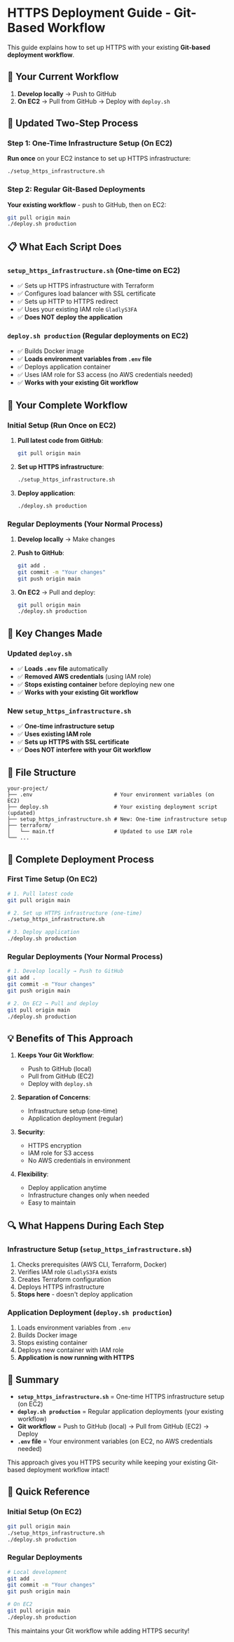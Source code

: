 # HTTPS Deployment Guide - Git-Based Workflow

This guide explains how to set up HTTPS with your existing **Git-based deployment workflow**.

## 🔄 Your Current Workflow

1. **Develop locally** → Push to GitHub
2. **On EC2** → Pull from GitHub → Deploy with `deploy.sh`

## 🚀 Updated Two-Step Process

### Step 1: One-Time Infrastructure Setup (On EC2)
**Run once** on your EC2 instance to set up HTTPS infrastructure:
```bash
./setup_https_infrastructure.sh
```

### Step 2: Regular Git-Based Deployments
**Your existing workflow** - push to GitHub, then on EC2:
```bash
git pull origin main
./deploy.sh production
```

## 📋 What Each Script Does

### `setup_https_infrastructure.sh` (One-time on EC2)
- ✅ Sets up HTTPS infrastructure with Terraform
- ✅ Configures load balancer with SSL certificate
- ✅ Sets up HTTP to HTTPS redirect
- ✅ Uses your existing IAM role `GladlyS3FA`
- ✅ **Does NOT deploy the application**

### `deploy.sh production` (Regular deployments on EC2)
- ✅ Builds Docker image
- ✅ **Loads environment variables from `.env` file**
- ✅ Deploys application container
- ✅ Uses IAM role for S3 access (no AWS credentials needed)
- ✅ **Works with your existing Git workflow**

## 🎯 Your Complete Workflow

### Initial Setup (Run Once on EC2)
1. **Pull latest code from GitHub**:
   ```bash
   git pull origin main
   ```

2. **Set up HTTPS infrastructure**:
   ```bash
   ./setup_https_infrastructure.sh
   ```

3. **Deploy application**:
   ```bash
   ./deploy.sh production
   ```

### Regular Deployments (Your Normal Process)
1. **Develop locally** → Make changes
2. **Push to GitHub**:
   ```bash
   git add .
   git commit -m "Your changes"
   git push origin main
   ```

3. **On EC2** → Pull and deploy:
   ```bash
   git pull origin main
   ./deploy.sh production
   ```

## 🔧 Key Changes Made

### Updated `deploy.sh`
- ✅ **Loads `.env` file** automatically
- ✅ **Removed AWS credentials** (using IAM role)
- ✅ **Stops existing container** before deploying new one
- ✅ **Works with your existing Git workflow**

### New `setup_https_infrastructure.sh`
- ✅ **One-time infrastructure setup**
- ✅ **Uses existing IAM role**
- ✅ **Sets up HTTPS with SSL certificate**
- ✅ **Does NOT interfere with your Git workflow**

## 📁 File Structure

```
your-project/
├── .env                          # Your environment variables (on EC2)
├── deploy.sh                     # Your existing deployment script (updated)
├── setup_https_infrastructure.sh # New: One-time infrastructure setup
├── terraform/
│   └── main.tf                   # Updated to use IAM role
└── ...
```

## 🚀 Complete Deployment Process

### First Time Setup (On EC2)
```bash
# 1. Pull latest code
git pull origin main

# 2. Set up HTTPS infrastructure (one-time)
./setup_https_infrastructure.sh

# 3. Deploy application
./deploy.sh production
```

### Regular Deployments (Your Normal Process)
```bash
# 1. Develop locally → Push to GitHub
git add .
git commit -m "Your changes"
git push origin main

# 2. On EC2 → Pull and deploy
git pull origin main
./deploy.sh production
```

## 💡 Benefits of This Approach

1. **Keeps Your Git Workflow**:
   - Push to GitHub (local)
   - Pull from GitHub (EC2)
   - Deploy with `deploy.sh`

2. **Separation of Concerns**:
   - Infrastructure setup (one-time)
   - Application deployment (regular)

3. **Security**:
   - HTTPS encryption
   - IAM role for S3 access
   - No AWS credentials in environment

4. **Flexibility**:
   - Deploy application anytime
   - Infrastructure changes only when needed
   - Easy to maintain

## 🔍 What Happens During Each Step

### Infrastructure Setup (`setup_https_infrastructure.sh`)
1. Checks prerequisites (AWS CLI, Terraform, Docker)
2. Verifies IAM role `GladlyS3FA` exists
3. Creates Terraform configuration
4. Deploys HTTPS infrastructure
5. **Stops here** - doesn't deploy application

### Application Deployment (`deploy.sh production`)
1. Loads environment variables from `.env`
2. Builds Docker image
3. Stops existing container
4. Deploys new container with IAM role
5. **Application is now running with HTTPS**

## 🎯 Summary

- **`setup_https_infrastructure.sh`** = One-time HTTPS infrastructure setup (on EC2)
- **`deploy.sh production`** = Regular application deployments (your existing workflow)
- **Git workflow** = Push to GitHub (local) → Pull from GitHub (EC2) → Deploy
- **`.env` file** = Your environment variables (on EC2, no AWS credentials needed)

This approach gives you HTTPS security while keeping your existing Git-based deployment workflow intact!

## 📝 Quick Reference

### Initial Setup (On EC2)
```bash
git pull origin main
./setup_https_infrastructure.sh
./deploy.sh production
```

### Regular Deployments
```bash
# Local development
git add .
git commit -m "Your changes"
git push origin main

# On EC2
git pull origin main
./deploy.sh production
```

This maintains your Git workflow while adding HTTPS security!
